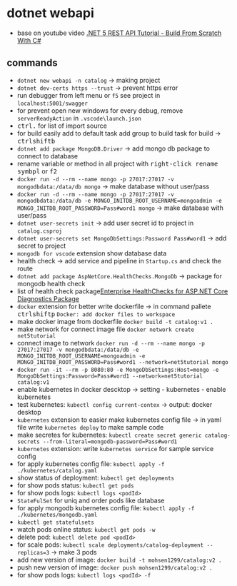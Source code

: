 # dotnet webapi

- base on youtube video [.NET 5 REST API Tutorial - Build From Scratch With C#](https://www.youtube.com/watch?v=ZXdFisA_hOY&t=874s)

## commands

- `dotnet new webapi -n catalog` -> making project
- `dotnet dev-certs https --trust` -> prevent https error
- run debugger from left menu or `f5` see project in `localhost:5001/swagger`
- for prevent open new windows for every debug, remove `serverReadyAction` in `.vscode\launch.json`
- <kbd>ctrl</kbd><kbd>.</kbd> for list of import source
- for build easily add to default task add group to build task for build -> <kbd>ctrl</kbd><kbd>shift</kbd><kbd>b</kbd>
- `dotnet add package MongoDB.Driver` -> add mongo db package to connect to database
- rename variable or method in all project with <kbd>right-click</kbd><kbd> rename symbpl</kbd> or <kbd>f2</kbd>
- `docker run -d --rm --name mongo -p 27017:27017 -v mongodbdata:/data/db mongo` -> make database without user/pass
- `docker run -d --rm --name mongo -p 27017:27017 -v mongodbdata:/data/db -e MONGO_INITDB_ROOT_USERNAME=mongoadmin -e MONGO_INITDB_ROOT_PASSWORD=Pass#word1 mongo` -> make database with user/pass
- `dotnet user-secrets init` -> add user secret id to project in `catalog.csproj`
- `dotnet user-secrets set MongoDbSettings:Password Pass#word1` -> add secret to project
- `mongodb for vscode` extension show database data
- health check -> add service and pipeline in `Startup.cs` and check the route
- `dotnet add package AspNetCore.HealthChecks.MongoDb` -> package for mongodb health check
- list of health check package[Enterprise HealthChecks for ASP.NET Core Diagnostics Package](https://github.com/Xabaril/AspNetCore.Diagnostics.HealthChecks)
- `docker` extension for better write dockerfile -> in command pallete <kbd>ctrl</kbd><kbd>shift</kbd><kbd>p</kbd> `Docker: add docker files to workspace`
- make docker image from dockerfile `docker build -t catalog:v1 .`
- make network for connect image file `docker network create net5tutorial`
- connect image to network `docker run -d --rm --name mongo -p 27017:27017 -v mongodbdata:/data/db -e MONGO_INITDB_ROOT_USERNAME=mongoadmin -e MONGO_INITDB_ROOT_PASSWORD=Pass#word1 --network=net5tutorial mongo`
- `docker run -it --rm -p 8080:80 -e MongoDbSettings:Host=mongo -e MongoDbSettings:Password=Pass#word1 --network=net5tutorial catalog:v1`
- enable kubernetes in docker descktop -> setting - kubernetes - enable kubernetes
- test kubernetes: `kubectl config current-contex` -> output: docker desktop
- `kubernetes` extension to easier make kubernetes config file -> in yaml file write `kubernetes deploy` to make sample code
- make secretes for kubernetes: `kubectl create secret generic catalog-secrets --from-literal=mongodb-password=Pass#word1`
- `kubernetes` extension: write `kubernetes service` for sample service config
- for apply kubernetes config file: `kubectl apply -f ./kubernetes/catalog.yaml`
- show status of deployment: `kubectl get deployments`
- for show pods status: `kubectl get pods`
- for show pods logs: `kubectl logs <podId>`
- `StateFulSet` for uniq and order pods like database
- for apply mongodb kubernetes config file: `kubectl apply -f ./kubernetes/mongodb.yaml`
- `kubectl get statefulsets`
- watch pods online status: `kubectl get pods -w`
- delete pod: `kubectl delete pod <podId>`
- for scale pods: `kubectl scale deployments/catalog-deployment --replicas=3` -> make 3 pods
- add new version of image: `docker build -t mohsen1299/catalog:v2 .`
- push new version of image: `docker push mohsen1299/catalog:v2 .`
- for show pods logs: `kubectl logs <podId> -f`

